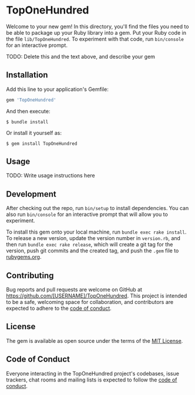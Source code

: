 # TopOneHundred

Welcome to your new gem! In this directory, you'll find the files you need to be able to package up your Ruby library into a gem. Put your Ruby code in the file `lib/TopOneHundred`. To experiment with that code, run `bin/console` for an interactive prompt.

TODO: Delete this and the text above, and describe your gem

## Installation

Add this line to your application's Gemfile:

```ruby
gem 'TopOneHundred'
```

And then execute:

    $ bundle install

Or install it yourself as:

    $ gem install TopOneHundred

## Usage

TODO: Write usage instructions here

## Development

After checking out the repo, run `bin/setup` to install dependencies. You can also run `bin/console` for an interactive prompt that will allow you to experiment.

To install this gem onto your local machine, run `bundle exec rake install`. To release a new version, update the version number in `version.rb`, and then run `bundle exec rake release`, which will create a git tag for the version, push git commits and the created tag, and push the `.gem` file to [rubygems.org](https://rubygems.org).

## Contributing

Bug reports and pull requests are welcome on GitHub at https://github.com/[USERNAME]/TopOneHundred. This project is intended to be a safe, welcoming space for collaboration, and contributors are expected to adhere to the [code of conduct](https://github.com/[USERNAME]/TopOneHundred/blob/master/CODE_OF_CONDUCT.md).

## License

The gem is available as open source under the terms of the [MIT License](https://opensource.org/licenses/MIT).

## Code of Conduct

Everyone interacting in the TopOneHundred project's codebases, issue trackers, chat rooms and mailing lists is expected to follow the [code of conduct](https://github.com/[USERNAME]/TopOneHundred/blob/master/CODE_OF_CONDUCT.md).
